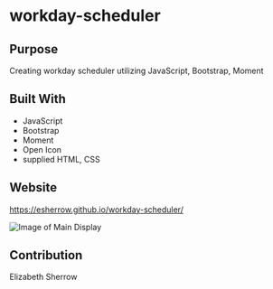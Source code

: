 # workday-scheduler

## Purpose
Creating workday scheduler utilizing JavaScript, Bootstrap, Moment

## Built With
*  JavaScript
*  Bootstrap
*  Moment
*  Open Icon
*  supplied HTML, CSS

## Website
https://esherrow.github.io/workday-scheduler/

![Image of Main Display](https://esherrow.github.io/workday-scheduler/assets/images/WDCapture.JPG)



## Contribution
Elizabeth Sherrow
